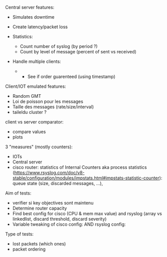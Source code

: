 Central server features:
- Simulates downtime
- Create latency/packet loss
- Statistics:
  - Count number of syslog (by period ?)
  - Count by level of message (percent of sent vs received)

- Handle multiple clients:
  - - See if order guarenteed (using timestamp)


Client/IOT emulated features:
- Random GMT
- Loi de poisson pour les messages
- Taille des messages (rate/size/interval)
- taileldu cluster ?


client vs server comparator:
- compare values
- plots

3 "measures" (mostly counters):
- IOTs
- Central server
- cisco router: statistics of Internal Counters aka process statistics (https://www.rsyslog.com/doc/v8-stable/configuration/modules/impstats.html#impstats-statistic-counter): queue state (size, discarded messages, ...), 

Aim of tests:
- verifier si key objectives sont maintenu
- Determine router capacity
- Find best config for cisco (CPU & mem max value) and rsyslog (array vs linkedlist, discard threshold, discard severity)
- Variable tweaking of cisco config:  AND rsyslog config: 

Type of tests:
- lost packets (which ones)
- packet ordering